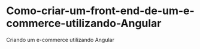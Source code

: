 # Como-criar-um-front-end-de-um-e-commerce-utilizando-Angular
Criando um e-commerce utilizando Angular
